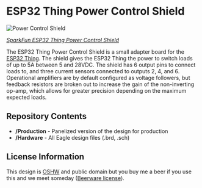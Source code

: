 ESP32 Thing Power Control Shield
=======

![Power Control Shield](https://cdn.sparkfun.com//assets/parts/1/2/0/6/6/14155-Action.jpg)

*[SparkFun ESP32 Thing Power Control Shield](https://www.sparkfun.com/products/14155)*

The ESP32 Thing Power Control Shield is a small adapter board for the [ESP32 Thing](https://www.sparkfun.com/products/13907). The shield gives the ESP32 Thing the power to switch loads of up to 5A between 5 and 28VDC. The shield has 6 output pins to connect loads to, and three current sensors connected to outputs 2, 4, and 6. Operational amplifiers are by default configured as voltage followers, but feedback resistors are broken out to increase the gain of the non-inverting op-amp, which allows for greater precision depending on the maximum expected loads. 

Repository Contents
-------------------

* **/Production** - Panelized version of the design for production
* **/Hardware** - All Eagle design files (.brd, .sch)

License Information
-------------------

This design is [OSHW](http://www.oshwa.org/definition/) and public domain but you buy me a beer if you use this and we meet someday ([Beerware license](http://en.wikipedia.org/wiki/Beerware)).